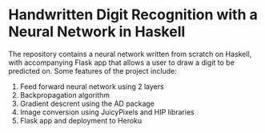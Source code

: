 # Handwritten Digit Recognition with a Neural Network in Haskell

The repository contains a neural network written from scratch on Haskell, with accompanying Flask app that allows a user to draw a digit to be predicted on. Some features of the project include: 

1. Feed forward neural network using 2 layers 
2. Backpropagation algorithm 
3. Gradient descrent using the AD package
4. Image conversion using JuicyPixels and HIP libraries
5. Flask app and deployment to Heroku

